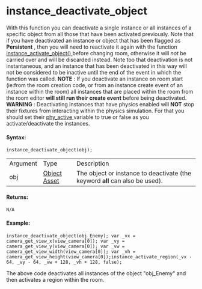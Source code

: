 # instance_deactivate_object

With this function you can deactivate a single instance or all instances
of a specific object from all those that have been activated previously.
Note that if you have deactivated an instance or object that has been
flagged as **Persistent** , then you will need to reactivate it again
with the function [ instance_activate_object()
](instance_activate_object) before changing room, otherwise it will
*not* be carried over and will be discarded instead. Note too that
deactivation is not instantaneous, and an instance that has been
deactivated in this way will not be considered to be inactive until the
end of the event in which the function was called. **NOTE** : If you
deactivate an instance on room start (ie:from the room creation code, or
from an instance create event of an instance within the room) all
instances that are placed within the room from the room editor **will
still run their create event** before being deactivated. **WARNING** :
Deactivating instances that have physics enabled will **NOT** stop their
fixtures from interacting within the physics simulation. For that you
should set their [ phy_active
](../../../Physics/Physics_Variables/phy_active) variable to true or
false as you activate/deactivate the instances.

#### Syntax:

``` gml
instance_deactivate_object(obj);
```

|          |                                                                   |                                                                              |
|----------|-------------------------------------------------------------------|------------------------------------------------------------------------------|
| Argument | Type                                                              | Description                                                                  |
| obj      |  [Object Asset](../../../../../../The_Asset_Editors/Objects)  | The object or instance to deactivate (the keyword **all** can also be used). |

#### Returns:

``` gml
N/A
```

#### Example:

``` gml
instance_deactivate_object(obj_Enemy); var _vx = camera_get_view_x(view_camera[0]); var _vy = camera_get_view_y(view_camera[0]); var _vw = camera_get_view_width(view_camera[0]); var _vh = camera_get_view_height(view_camera[0]);instance_activate_region(_vx - 64, _vy - 64, _vw + 128, _vh + 128, false);
```

The above code deactivates all instances of the object "obj_Enemy" and
then activates a region within the room.
